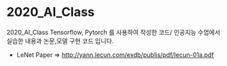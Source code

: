 # 2020_AI_Class
2020_AI_Class
Tensorflow, Pytorch 를 사용하여 작성한 코드/ 인공지능 수업에서 실습한 내용과 논문,모델 구현 코드 입니다.


- LeNet Paper => http://yann.lecun.com/exdb/publis/pdf/lecun-01a.pdf
